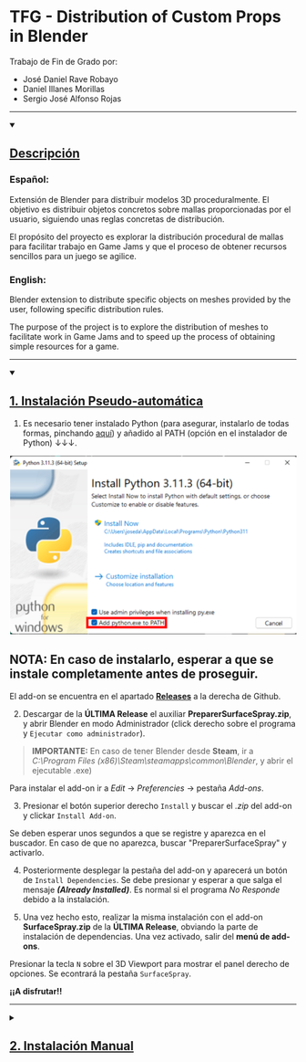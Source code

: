 # TFG - Distribution of Custom Props in Blender

Trabajo de Fin de Grado por: 
* José Daniel Rave Robayo
* Daniel Illanes Morillas
* Sergio José Alfonso Rojas

***
<details open>
<summary><h2><u>Descripción</u></h2></summary>

### Español:

Extensión de Blender para distribuir modelos 3D proceduralmente. El objetivo es distribuir objetos concretos sobre mallas proporcionadas por el usuario, siguiendo unas reglas concretas de distribución.

El propósito del proyecto es explorar la distribución procedural de mallas para facilitar trabajo en Game Jams y que el proceso de obtener recursos sencillos para un juego se agilice.

### English:

Blender extension to distribute specific objects on meshes provided by the user, following specific distribution rules.

The purpose of the project is to explore the distribution of meshes to facilitate work in Game Jams and to speed up the process of obtaining simple resources for a game.
</details>


***
<details open>
<summary><h2><u>1. Instalación Pseudo-automática</u></h2></summary>

1. Es necesario tener instalado Python (para asegurar, instalarlo de todas formas, pinchando [aquí](https://www.python.org/downloads/)) y añadido al PATH (opción en el instalador de Python) ↓↓↓.


![Descripción de la imagen](/imagesREADME/path.png)

## NOTA: En caso de instalarlo, esperar a que se instale completamente antes de proseguir.

El add-on se encuentra en el apartado [**Releases**](https://github.com/SergioJAlfonso/TFG-Distribution-and-Generation-System-of-Custom-Props-in-Blender/releases) a la derecha de Github.

2. Descargar de la **ÚLTIMA Release** el auxiliar **PreparerSurfaceSpray.zip**, y abrir Blender en modo Administrador (click derecho sobre el programa y ```Ejecutar como administrador```).

>**IMPORTANTE:** En caso de tener Blender desde **Steam**, ir a _C:\Program Files (x86)\Steam\steamapps\common\Blender_, y abrir el ejecutable .exe) 

Para instalar el add-on ir a _Edit_ -> _Preferencies_ -> pestaña _Add-ons_. 

3. Presionar el botón superior derecho ```Install``` y buscar el _.zip_ del add-on y clickar ```Install Add-on```.

Se deben esperar unos segundos a que se registre y aparezca en el buscador. En caso de que no aparezca, buscar "PreparerSurfaceSpray" y activarlo. 

4. Posteriormente desplegar la pestaña del add-on y aparecerá un botón de  ```Install Dependencies```. Se debe presionar y esperar a que salga el mensaje **_(Already Installed)_**. Es normal si el programa _No Responde_ debido a la instalación.

5. Una vez hecho esto, realizar la misma instalación con el add-on  **SurfaceSpray.zip** de la **ÚLTIMA Release**, obviando la parte de instalación de dependencias.
Una vez activado, salir del **menú de add-ons**. 

Presionar la tecla ```N``` sobre el 3D Viewport para mostrar el panel derecho de opciones. Se econtrará la pestaña ```SurfaceSpray```. 

**¡¡A disfrutar!!**
</details>

***
<details>
<summary><h2><u>2. Instalación Manual</u></h2></summary>

Es necesario instalar aima (y tener instalado Python). Para ello ejecutar el siguiente comando desde cualquier ```cmd```.
~~~ 
pip install aima3
~~~

Se habrá añadido una carpeta llamada _"aima3"_ al directorio _site-packages_ (de la carpeta _python_) el cual se encuentra en la carpeta fuente de **Python**.

Ejecutando el siguiente código en una cmd, mostrará la localización del ejecutable python.

~~~ 
where python
~~~

Por ejemplo, debería estar encontrarse en una ruta similar a:
~~~
"C:\Users\user_name\AppData\Local\Programs\Python\Python310\Lib\site-packages"
~~~
A continuación, en dicha ruta copiar la carpeta _aima3_ a la carpeta de python que utiliza Blender: debería ser la carpeta de Blender cuya ruta sería tal que: 

~~~ 
Blender-X.X/python/lib/site-packages
~~~ 
Si sólo se tiene una versión de Blender instalada, y dicha carpeta coincide con la versión, ya no hay que hacer nada más.

En caso de no saber dónde se encuentra la ruta de python que usa Blender, o si se tiene más de una versión de Blender instalada, realizar los siguientes pasos:

- Abrir la versión de Blender deseada.
- Abrir la pestaña _Scripting_ (barra de pestañas superior).
- Crear un nuevo fichero usando el boton _+ New_.
- Copiar y pegar el siguiente código, y ejecutarlo dándole al bóton RUN situado arriba a la derecha o usar el atajo de teclado _Alt + P_.

~~~
import site

usersitepackagespath = site.getsitepackages()

print("Path: ", usersitepackagespath)
~~~

Abrir Toggle System Console desde arriba a la izquierda _Window -> Toggle System Console_,  para así poder ver el texto impreso por el código anterior. El texto debería mostrar la carpeta de python que ésta versión de Blender usa.
</details>
